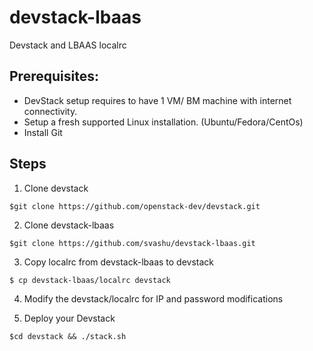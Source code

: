 devstack-lbaas
==============
Devstack and LBAAS localrc

Prerequisites:
--------------
- DevStack setup requires to have 1 VM/ BM machine with internet connectivity.
- Setup a fresh supported Linux installation. (Ubuntu/Fedora/CentOs)
- Install Git

Steps
-----
1. Clone devstack
```
$git clone https://github.com/openstack-dev/devstack.git
```

2. Clone devstack-lbaas
```
$git clone https://github.com/svashu/devstack-lbaas.git
```

3. Copy localrc from devstack-lbaas to devstack
```
$ cp devstack-lbaas/localrc devstack

```

4. Modify the devstack/localrc for IP and password modifications

5. Deploy your Devstack

```
$cd devstack && ./stack.sh
```
